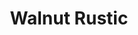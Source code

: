 ---
title: "Walnut Rustic"
woodType: "Walnut"
thickness: 
        - "21mm"

lengthWidth: 
    - "300x60mm"
---
